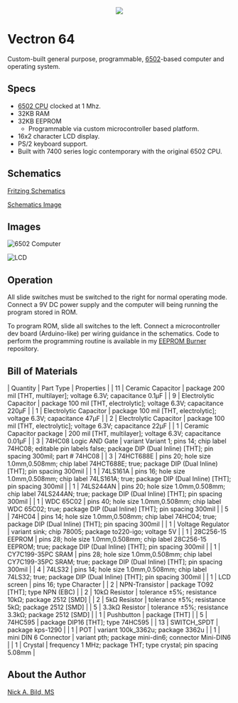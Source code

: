 <p align="center">
<img src="https://raw.githubusercontent.com/nickbild/6502_os/master/img/vectron_logo_small.png">
</p>

# Vectron 64

Custom-built general purpose, programmable, [6502](https://en.wikipedia.org/wiki/MOS_Technology_6502)-based computer and operating system.

## Specs

* [6502 CPU](https://en.wikipedia.org/wiki/MOS_Technology_6502) clocked at 1 Mhz.
* 32KB RAM
* 32KB EEPROM
  - Programmable via custom microcontroller based platform.
* 16x2 character LCD display.
* PS/2 keyboard support.
* Built with 7400 series logic contemporary with the original 6502 CPU.

## Schematics

[Fritzing Schematics](https://raw.githubusercontent.com/nickbild/6502_os/master/schematics/6502_computer.fzz)

[Schematics Image](https://raw.githubusercontent.com/nickbild/6502_os/master/schematics/6502_computer_bb.png)

## Images

![6502 Computer](https://raw.githubusercontent.com/nickbild/6502_os/master/img/20190407_151837.jpg)

![LCD](https://raw.githubusercontent.com/nickbild/6502_os/master/img/20181110_210151.jpg)

## Operation

All slide switches must be switched to the right for normal operating mode.  Connect a 9V DC power supply and the computer will being running the program stored in ROM.

To program ROM, slide all switches to the left.  Connect a microcontroller dev board (Arduino-like) per wiring guidance in the schematics.  Code to perform the programming routine is available in my [EEPROM Burner](https://github.com/nickbild/eeprom_burner) repository.

## Bill of Materials

| Quantity	| Part Type	| Properties |
| 11	| Ceramic Capacitor	| package 200 mil [THT, multilayer]; voltage 6.3V; capacitance 0.1µF |
| 9	| Electrolytic Capacitor | package 100 mil [THT, electrolytic]; voltage 6.3V; capacitance 220µF |
| 1	| Electrolytic Capacitor | package 100 mil [THT, electrolytic]; voltage 6.3V; capacitance 47µF |
| 2	| Electrolytic Capacitor | package 100 mil [THT, electrolytic]; voltage 6.3V; capacitance 22µF |
| 1	| Ceramic Capacitor	package | 200 mil [THT, multilayer]; voltage 6.3V; capacitance 0.01µF |
| 3	| 74HC08 Logic AND Gate	| variant Variant 1; pins 14; chip label 74HC08; editable pin labels false; package DIP (Dual Inline) [THT]; pin spacing 300mil; part # 74HC08 |
| 3	| 74HCT688E	| pins 20; hole size 1.0mm,0.508mm; chip label 74HCT688E; true; package DIP (Dual Inline) [THT]; pin spacing 300mil |
| 1	| 74LS161A	| pins 16; hole size 1.0mm,0.508mm; chip label 74LS161A; true; package DIP (Dual Inline) [THT]; pin spacing 300mil |
| 1	| 74LS244AN	| pins 20; hole size 1.0mm,0.508mm; chip label 74LS244AN; true; package DIP (Dual Inline) [THT]; pin spacing 300mil |
| 1	| WDC 65C02	| pins 40; hole size 1.0mm,0.508mm; chip label WDC 65C02; true; package DIP (Dual Inline) [THT]; pin spacing 300mil |
| 5	| 74HC04 | pins 14; hole size 1.0mm,0.508mm; chip label 74HC04; true; package DIP (Dual Inline) [THT]; pin spacing 300mil |
| 1	| Voltage Regulator	| variant sink; chip 78005; package to220-igo; voltage 5V |
| 1	| 28C256-15 EEPROM | pins 28; hole size 1.0mm,0.508mm; chip label 28C256-15 EEPROM; true; package DIP (Dual Inline) [THT]; pin spacing 300mil |
| 1	| CY7C199-35PC SRAM | pins 28; hole size 1.0mm,0.508mm; chip label CY7C199-35PC SRAM; true; package DIP (Dual Inline) [THT]; pin spacing 300mil |
| 4	| 74LS32 | pins 14; hole size 1.0mm,0.508mm; chip label 74LS32; true; package DIP (Dual Inline) [THT]; pin spacing 300mil |
| 1	| LCD screen | pins 16; type Character |
| 2	| NPN-Transistor | package TO92 [THT]; type NPN (EBC) |
| 2	| 10kΩ Resistor | tolerance ±5%; resistance 10kΩ; package 2512 [SMD] |
| 2	| 5kΩ Resistor | tolerance ±5%; resistance 5kΩ; package 2512 [SMD] |
| 5	| 3.3kΩ Resistor | tolerance ±5%; resistance 3.3kΩ; package 2512 [SMD] |
| 1	| Pushbutton | package [THT] |
| 5	| 74HC595 | package DIP16 [THT]; type 74HC595 |
| 13	| SWITCH_SPDT | package kps-1290 |
| 1	| POT | variant 100k_3362u; package 3362u |
| 1	| mini DIN 6 Connector | variant pth; package mini-din6; connector Mini-DIN6 |
| 1	| Crystal | frequency 1 MHz; package THT; type crystal; pin spacing 5.08mm |

## About the Author

[Nick A. Bild, MS](https://nickbild79.firebaseapp.com/#!/)
